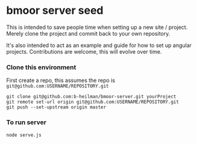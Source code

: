 # bmoor server seed
This is intended to save people time when setting up a new site / project.  Merely clone the project and commit back to your own repository.

It's also intended to act as an example and guide for how to set up angular projects.  Contributions are welcome, this will evolve over time.

### Clone this environment
First create a repo, this assumes the repo is `git@github.com:USERNAME/REPOSITORY.git`

```
git clone git@github.com:b-heilman/bmoor-server.git yourProject
git remote set-url origin git@github.com:USERNAME/REPOSITORY.git
git push --set-upstream origin master
```

### To run server 
```
node serve.js
```
